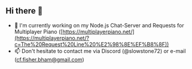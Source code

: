 ## Hi there 👋

- 🔭 I'm currently working on my Node.js Chat-Server and Requests for Multiplayer Piano ([https://multiplayerpiano.net/](https://multiplayerpiano.net/?c=The%20Request%20Line%20%E2%98%8E%EF%B8%8F))
- 📫 Don't hesitate to contact me via Discord (@slowstone72) or e-mail (cf.fisher.bham@gmail.com)

<!--
**slowstone72/slowstone72** is a ✨ _special_ ✨ repository because its `README.md` (this file) appears on your GitHub profile.

Here are some ideas to get you started:

- 🔭 I’m currently working on ...
- 🌱 I’m currently learning ...
- 👯 I’m looking to collaborate on ...
- 🤔 I’m looking for help with ...
- 💬 Ask me about ...
- 📫 How to reach me: ...
- 😄 Pronouns: ...
- ⚡ Fun fact: ...
-->
